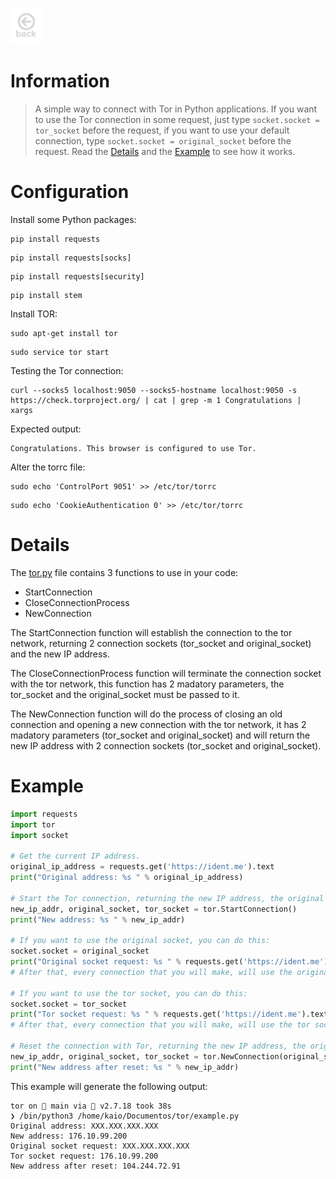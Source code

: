 <a href="https://kaio6fellipe.github.io/"><img src="./images/back-home.png" alt="Home Page" width="50" height="58" style="filter: grayscale(100%)"></a> 

# Information
> A simple way to connect with Tor in Python applications. If you want to use the Tor connection in some request, just type ```socket.socket = tor_socket``` before the request, if you want to use your default connection, type ```socket.socket = original_socket``` before the request. Read the [Details](#details) and the [Example](#example) to see how it works.

# Configuration
Install some Python packages:
```shell
pip install requests
```
```shell
pip install requests[socks]
```
```shell
pip install requests[security]
```
```shell
pip install stem
```

Install TOR:
```shell
sudo apt-get install tor
```
```shell
sudo service tor start
```

Testing the Tor connection:
```shell
curl --socks5 localhost:9050 --socks5-hostname localhost:9050 -s https://check.torproject.org/ | cat | grep -m 1 Congratulations | xargs
```
Expected output:
```Console
Congratulations. This browser is configured to use Tor.
```

Alter the torrc file:
```shell
sudo echo 'ControlPort 9051' >> /etc/tor/torrc
```
```shell
sudo echo 'CookieAuthentication 0' >> /etc/tor/torrc
```
# Details

The [tor.py](./tor.py) file contains 3 functions to use in your code: 

- StartConnection
- CloseConnectionProcess
- NewConnection

The StartConnection function will establish the connection to the tor network, returning 2 connection sockets (tor_socket and original_socket) and the new IP address.

The CloseConnectionProcess function will terminate the connection socket with the tor network, this function has 2 madatory parameters, the tor_socket and the original_socket must be passed to it.

The NewConnection function will do the process of closing an old connection and opening a new connection with the tor network, it has 2 madatory parameters (tor_socket and original_socket) and will return the new IP address with 2 connection sockets (tor_socket and original_socket).

# Example


```python
import requests
import tor
import socket

# Get the current IP address.
original_ip_address = requests.get('https://ident.me').text
print("Original address: %s " % original_ip_address)

# Start the Tor connection, returning the new IP address, the original socket and the tor socket, by default, the tor socket will already be active.
new_ip_addr, original_socket, tor_socket = tor.StartConnection()
print("New address: %s " % new_ip_addr)

# If you want to use the original socket, you can do this:
socket.socket = original_socket
print("Original socket request: %s " % requests.get('https://ident.me').text) # Return your real IP address
# After that, every connection that you will make, will use the original socket.

# If you want to use the tor socket, you can do this:
socket.socket = tor_socket
print("Tor socket request: %s " % requests.get('https://ident.me').text) # Return your Tor IP address
# After that, every connection that you will make, will use the tor socket.

# Reset the connection with Tor, returning the new IP address, the original socket and the tor socket.
new_ip_addr, original_socket, tor_socket = tor.NewConnection(original_socket = original_socket, tor_socket = tor_socket)
print("New address after reset: %s " % new_ip_addr)
```
This example will generate the following output:
```console
tor on  main via 🐍 v2.7.18 took 38s 
❯ /bin/python3 /home/kaio/Documentos/tor/example.py
Original address: XXX.XXX.XXX.XXX 
New address: 176.10.99.200 
Original socket request: XXX.XXX.XXX.XXX 
Tor socket request: 176.10.99.200 
New address after reset: 104.244.72.91 
```
